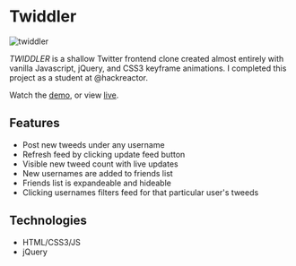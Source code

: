# Twiddler
![twiddler](https://user-images.githubusercontent.com/52181740/138825552-2c58cdb8-de8a-4c9c-a0fd-72195554b97d.gif)

*TWIDDLER* is a shallow Twitter frontend clone created almost entirely with vanilla Javascript, jQuery, and CSS3 keyframe animations. I completed this project as a student at @hackreactor.

Watch the [demo](https://youtu.be/a8u06w6hfiM), or view [live](http://www.crystallee.dev).

## Features
- Post new tweeds under any username
- Refresh feed by clicking update feed button
- Visible new tweed count with live updates
- New usernames are added to friends list
- Friends list is expandeable and hideable
- Clicking usernames filters feed for that particular user's tweeds

## Technologies
- HTML/CSS3/JS
- jQuery
